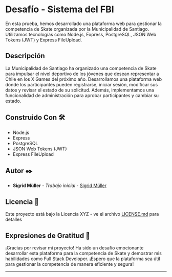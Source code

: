# Desafío - Sistema del FBI

En esta prueba, hemos desarrollado una plataforma web para gestionar la competencia de Skate organizada por la Municipalidad de Santiago. Utilizamos tecnologías como Node.js, Express, PostgreSQL, JSON Web Tokens (JWT) y Express FileUpload.

## Descripción

La Municipalidad de Santiago ha organizado una competencia de Skate para impulsar el nivel deportivo de los jóvenes que desean representar a Chile en los X Games del próximo año. Desarrollamos una plataforma web donde los participantes pueden registrarse, iniciar sesión, modificar sus datos y revisar el estado de su solicitud. Además, implementamos una funcionalidad de administración para aprobar participantes y cambiar su estado.

## Construido Con 🛠️

- Node.js
- Express
- PostgreSQL
- JSON Web Tokens (JWT)
- Express FileUpload

## Autor ✒️

- **Sigrid Müller** - _Trabajo inicial_ - [Sigrid Müller](https://github.com/SigridMV)

## Licencia 📄

Este proyecto está bajo la Licencia XYZ - ve el archivo [LICENSE.md](LICENSE.md) para detalles

## Expresiones de Gratitud 🎁

¡Gracias por revisar mi proyecto! Ha sido un desafío emocionante desarrollar esta plataforma para la competencia de Skate y demostrar mis habilidades como Full Stack Developer. ¡Espero que la plataforma sea útil para gestionar la competencia de manera eficiente y segura!

---

